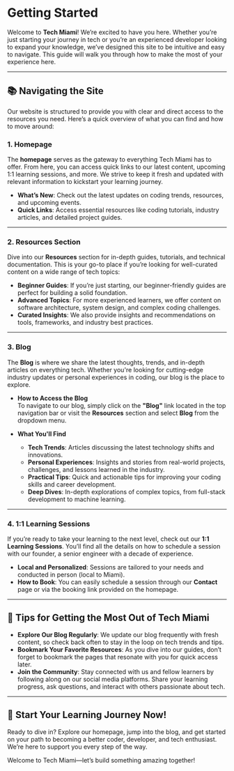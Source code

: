 # Getting Started  

Welcome to **Tech Miami**! We’re excited to have you here. Whether you’re just starting your journey in tech or you’re an experienced developer looking to expand your knowledge, we’ve designed this site to be intuitive and easy to navigate. This guide will walk you through how to make the most of your experience here.

---

## 📚 Navigating the Site  

Our website is structured to provide you with clear and direct access to the resources you need. Here’s a quick overview of what you can find and how to move around:  

### **1. Homepage**  
The **homepage** serves as the gateway to everything Tech Miami has to offer. From here, you can access quick links to our latest content, upcoming 1:1 learning sessions, and more. We strive to keep it fresh and updated with relevant information to kickstart your learning journey.

- **What’s New**: Check out the latest updates on coding trends, resources, and upcoming events.
- **Quick Links**: Access essential resources like coding tutorials, industry articles, and detailed project guides.

---

### **2. Resources Section**  
Dive into our **Resources** section for in-depth guides, tutorials, and technical documentation. This is your go-to place if you’re looking for well-curated content on a wide range of tech topics:  

- **Beginner Guides**: If you’re just starting, our beginner-friendly guides are perfect for building a solid foundation.
- **Advanced Topics**: For more experienced learners, we offer content on software architecture, system design, and complex coding challenges.
- **Curated Insights**: We also provide insights and recommendations on tools, frameworks, and industry best practices.

---

### **3. Blog**  
The **Blog** is where we share the latest thoughts, trends, and in-depth articles on everything tech. Whether you're looking for cutting-edge industry updates or personal experiences in coding, our blog is the place to explore.  

- **How to Access the Blog**  
  To navigate to our blog, simply click on the **"Blog"** link located in the top navigation bar or visit the **Resources** section and select **Blog** from the dropdown menu.

- **What You'll Find**  
  - **Tech Trends**: Articles discussing the latest technology shifts and innovations.  
  - **Personal Experiences**: Insights and stories from real-world projects, challenges, and lessons learned in the industry.  
  - **Practical Tips**: Quick and actionable tips for improving your coding skills and career development.  
  - **Deep Dives**: In-depth explorations of complex topics, from full-stack development to machine learning.

---

### **4. 1:1 Learning Sessions**  
If you’re ready to take your learning to the next level, check out our **1:1 Learning Sessions**. You’ll find all the details on how to schedule a session with our founder, a senior engineer with a decade of experience.  
- **Local and Personalized**: Sessions are tailored to your needs and conducted in person (local to Miami).  
- **How to Book**: You can easily schedule a session through our **Contact** page or via the booking link provided on the homepage.

---

## 🧭 Tips for Getting the Most Out of Tech Miami  

- **Explore Our Blog Regularly**: We update our blog frequently with fresh content, so check back often to stay in the loop on tech trends and tips.  
- **Bookmark Your Favorite Resources**: As you dive into our guides, don’t forget to bookmark the pages that resonate with you for quick access later.  
- **Join the Community**: Stay connected with us and fellow learners by following along on our social media platforms. Share your learning progress, ask questions, and interact with others passionate about tech.  

---

## 🚀 Start Your Learning Journey Now!  

Ready to dive in? Explore our homepage, jump into the blog, and get started on your path to becoming a better coder, developer, and tech enthusiast. We’re here to support you every step of the way.  

Welcome to Tech Miami—let’s build something amazing together!  
